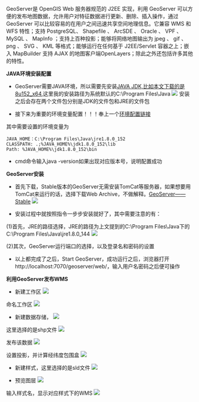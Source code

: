 <!-- ---
title: GeoServer安装与配置
date: 2017-08-31
tags: GeoServer
--- -->

GeoServer是 OpenGIS Web 服务器规范的 J2EE 实现，利用 GeoServer 可以方便的发布地图数据，允许用户对特征数据进行更新、删除、插入操作，通过 GeoServer 可以比较容易的在用户之间迅速共享空间地理信息。它兼容 WMS 和 WFS 特性；支持 PostgreSQL、 Shapefile 、 ArcSDE 、 Oracle 、 VPF 、 MySQL 、 MapInfo ；支持上百种投影；能够将网络地图输出为 jpeg 、 gif 、 png 、 SVG 、 KML 等格式；能够运行在任何基于 J2EE/Servlet 容器之上；嵌入 MapBuilder 支持 AJAX 的地图客户端OpenLayers；除此之外还包括许多其他的特性。

**JAVA环境安装配置**

* GeoServer需要JAVA环境，所以需要先安装[JAVA JDK,比如本文下载的是8u152_x64](http://www.oracle.com/technetwork/java/javase/downloads/jdk8-downloads-2133151.html),这里我的安装路径为系统默认的C:\Program Files\Java
![](https://zhangmingemma.github.io/dist/images/2017-08-31/20170831image1.png)
安装之后会存在两个文件包分别是JDK的文件包和JRE的文件包

* 接下来为重要的环境变量配置！！！奉上一个[环境配置链接](http://blog.csdn.net/tiantang_1986/article/details/53894947)

其中需要设置的环境变量为

```
JAVA_HOME：C:\Program Files\Java\jre1.8.0_152
CLASSPATH: .;%JAVA_HOME%\jdk1.8.0_152\lib
Path: %JAVA_HOME%\jdk1.8.0_152\bin
```

* cmd命令输入java -version如果出现对应版本号，说明配置成功

**GeoServer安装**

* 首先下载，Stable版本的GeoServer无需安装TomCat等服务器，如果想要用TomCat来运行的话，选择下载Web Archive，不做解释。[GeoServer——Stable](http://geoserver.org/download/)
![](https://zhangmingemma.github.io/dist/images/2017-08-31/20170831image2.png)

* 安装过程中就按照指令一步步安装就好了，其中需要注意的有：

(1)首先，JRE的路径选择，JRE的路径为上文提到的C:\Program Files\Java下的C:\Program Files\Java\jre1.8.0_144
![](https://zhangmingemma.github.io/dist/images/2017-08-31/20170831image3.png)

(2)其次，GeoServer运行端口的选择，以及登录名和密码的设置

* 以上都完成了之后，Start GeoServer，成功运行之后，浏览器打开http://localhost:7070/geoserver/web/，输入用户名密码之后便可操作

**利用GeoServer发布WMS**

* 新建工作区
![](https://zhangmingemma.github.io/dist/images/2017-08-31/20171130image1.png)

命名工作区
![](https://zhangmingemma.github.io/dist/images/2017-08-31/20171130image2.png)

* 新建数据存储，
![](https://zhangmingemma.github.io/dist/images/2017-08-31/20171130image3.png)

这里选择的是shp文件
![](https://zhangmingemma.github.io/dist/images/2017-08-31/20171130image4.png)

发布该数据
![](https://zhangmingemma.github.io/dist/images/2017-08-31/20171130image5.png)

设置投影，并计算经纬度包围盒
![](https://zhangmingemma.github.io/dist/images/2017-08-31/20171130image6.png)

* 新建样式，这里选择的是sld文件
![](https://zhangmingemma.github.io/dist/images/2017-08-31/20171130image7.png)

* 预览图层
![](https://zhangmingemma.github.io/dist/images/2017-08-31/20171130image8.png)

输入样式名，显示对应样式下的WMS
![](https://zhangmingemma.github.io/dist/images/2017-08-31/20171130image9.png)
                

